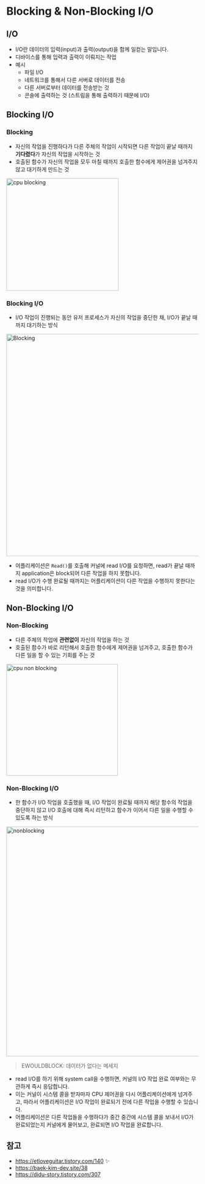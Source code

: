 # Blocking & Non-Blocking I/O

## I/O
- I/O란 데이터의 입력(input)과 출력(output)을 함께 일컫는 말입니다. 
- 디바이스를 통해 입력과 출력이 이뤄지는 작업
- 예시
    - 파일 I/O
    - 네트워크를 통해서 다른 서버로 데이터를 전송
    - 다른 서버로부터 데이터를 전송받는 것
    - 콘솔에 출력하는 것 (스트림을 통해 출력하기 때문에 I/O)


## Blocking I/O
### Blocking
- 자신의 작업을 진행하다가 다른 주체의 작업이 시작되면 다른 작업이 끝날 때까지 **기다렸다**가 자신의 작업을 시작하는 것
- 호출된 함수가 자신의 작업을 모두 마칠 때까지 호출한 함수에게 제어권을 넘겨주지 않고 대기하게 만드는 것 

<img width="294" alt="cpu blocking" src="https://user-images.githubusercontent.com/31344894/201104668-b395d6ec-af25-45b4-b86a-e6a91440d956.png">

### Blocking I/O
- I/O 작업이 진행되는 동안 유저 프로세스가 자신의 작업을 중단한 채, I/O가 끝날 때까지 대기하는 방식 

<img width="581" alt="Blocking" src="https://user-images.githubusercontent.com/31344894/201096834-1a7cbc9b-99d8-4fda-9646-5207cea8b37e.png">

- 어플리케이션은 ```Read()```를 호출해 커널에 read I/O를 요청하면, read가 끝날 때까지 application은 block되어 다른 작업을 하지 못합니다.
- read I/O가 수행 완료될 때까지는 어플리케이션이 다른 작업을 수행하지 못한다는 것을 의미합니다. 

## Non-Blocking I/O
### Non-Blocking
- 다른 주체의 작업에 **관련없이** 자신의 작업을 하는 것 
- 호출된 함수가 바로 리턴해서 호출한 함수에게 제어권을 넘겨주고, 호출한 함수가 다른 일을 할 수 있는 기회를 주는 것 

<img width="292" alt="cpu non blocking" src="https://user-images.githubusercontent.com/31344894/201104659-a3547bb2-2354-40bf-bc8b-a3de0e4a12eb.png">

### Non-Blocking I/O
- 한 함수가 I/O 작업을 호출했을 때, I/O 작업이 완료될 때까지 해당 함수의 작업을 중단하지 않고 I/O 호출에 대해 즉시 리턴하고 함수가 이어서 다른 일을 수행할 수 있도록 하는 방식 

<img width="601" alt="nonblocking" src="https://user-images.githubusercontent.com/31344894/201096732-20a3c5c2-ee35-4aac-a606-8c69d4c7c6e4.png">

> EWOULDBLOCK: 데이터가 없다는 메세지 

- read I/O를 하기 위해 system call을 수행하면, 커널의 I/O 작업 완료 여부와는 무관하게 즉시 응답합니다. 
- 이는 커널이 시스템 콜을 받자마자 CPU 제어권을 다시 어플리케이션에게 넘겨주고, 따라서 어플리케이션은 I/O 작업이 완료되기 전에 다른 작업을 수행할 수 있습니다. 
- 어플리케이션은 다른 작업들을 수행하다가 중간 중간에 시스템 콜을 보내서 I/O가 완료되었는지 커널에게 물어보고, 완료되면 I/O 작업을 완료합니다. 


## 참고
- https://etloveguitar.tistory.com/140 ✨
- https://baek-kim-dev.site/38
- https://didu-story.tistory.com/307